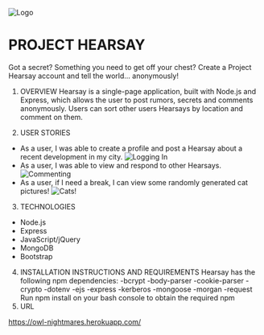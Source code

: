![Logo](http://i.imgur.com/4O0Ad2u.png "Logo")

# PROJECT HEARSAY

Got a secret? Something you need to get off your chest? Create a Project Hearsay account and tell the world... anonymously!

1. OVERVIEW
  Hearsay is a single-page application, built with Node.js and Express, which allows the user to post rumors, secrets and comments         anonymously.  Users can sort other users Hearsays by location and comment on them.

2. USER STORIES
  - As a user, I was able to create a profile and post a Hearsay about a recent development in my city.
    ![Logging In](http://i.imgur.com/gRMqk2z.gif "Logging in")
  - As a user, I was able to view and respond to other Hearsays.
    ![Commenting](http://i.imgur.com/AMA1Diz.gif "Posting a comment")
  - As a user, if I need a break, I can view some randomly generated cat pictures!
    ![Cats!](http://i.imgur.com/QiwF3ir.gif "Cats!")

3. TECHNOLOGIES
  - Node.js
  - Express
  - JavaScript/jQuery
  - MongoDB
  - Bootstrap
  
4. INSTALLATION INSTRUCTIONS AND REQUIREMENTS
  Hearsay has the following npm dependencies:
    -bcrypt
    -body-parser
    -cookie-parser
    -crypto
    -dotenv
    -ejs
    -express
    -kerberos
    -mongoose
    -morgan
    -request
​
  Run npm install on your bash console to obtain the required npm
​
5. URL
  
  https://owl-nightmares.herokuapp.com/
